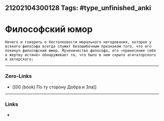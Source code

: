 21202104300128
Tags: #type_unfinished_anki 
---
# Философский юмор

    Нечего и говорить о бестолковости морального негодования, которое у всякого философа всегда служит безошибочным признаком того, что его покинул философский юмор. Мученичество философа, его «принесение себя в жертву истине» обнаруживает то, что было в нем скрыто агитаторского и актерского;

---
### Zero-Links
- [[00 (book) По ту сторону Добра и Зла]]
---
### Links
-